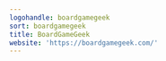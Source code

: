 ```yaml
---
logohandle: boardgamegeek
sort: boardgamegeek
title: BoardGameGeek
website: 'https://boardgamegeek.com/'
---
```

